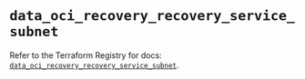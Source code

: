 # `data_oci_recovery_recovery_service_subnet`

Refer to the Terraform Registry for docs: [`data_oci_recovery_recovery_service_subnet`](https://registry.terraform.io/providers/hashicorp/oci/7.19.0/docs/data-sources/recovery_recovery_service_subnet).
